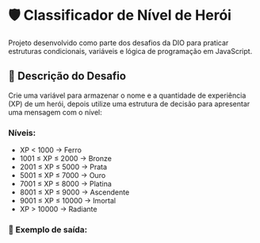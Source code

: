 # 🛡️ Classificador de Nível de Herói

Projeto desenvolvido como parte dos desafios da DIO para praticar estruturas condicionais, variáveis e lógica de programação em JavaScript.

## 🚀 Descrição do Desafio

Crie uma variável para armazenar o nome e a quantidade de experiência (XP) de um herói, depois utilize uma estrutura de decisão para apresentar uma mensagem com o nível:

### Níveis:

- XP < 1000 → Ferro  
- 1001 ≤ XP ≤ 2000 → Bronze  
- 2001 ≤ XP ≤ 5000 → Prata  
- 5001 ≤ XP ≤ 7000 → Ouro  
- 7001 ≤ XP ≤ 8000 → Platina  
- 8001 ≤ XP ≤ 9000 → Ascendente  
- 9001 ≤ XP ≤ 10000 → Imortal  
- XP > 10000 → Radiante

### 🧾 Exemplo de saída:

